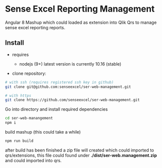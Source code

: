 # Sense Excel Reporting Management

Angular 8 Mashup which could loaded as extension into Qlik Qrs to manage sense excel reporting reports.

## Install

- requires
  - nodejs (9+) latest version is currently 10.16 (stable)

- clone repository:

```bash
# with ssh (requires registered ssh key in github)
git clone git@github.com:senseexcel/ser-web-management.git

# with https
git clone https://github.com/senseexcel/ser-web-management.git
```

Go into directory and install required dependencies

```bash
cd ser-web-manangement
npm i
```

build mashup (this could take a while)

```bash
npm run build
```

after build has been finished a zip file will created which could imported to qrs/extensions, this file could found under
**./dist/ser-web.management.zip** and could imported into qrs.

